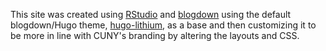 This site was created using [RStudio](https://rstudio.com/) and [blogdown](https://bookdown.org/yihui/blogdown/) using the default blogdown/Hugo theme, [hugo-lithium](https://github.com/yihui/hugo-lithium), as a base and then customizing it to be more in line with CUNY's branding by altering the layouts and CSS.  